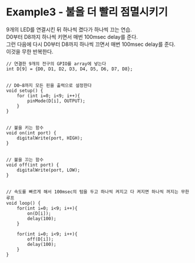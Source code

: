 Example3 - 불을 더 빨리 점멸시키기
==================================

9개의 LED를 연결시킨 뒤 하나씩 켰다가 하나씩 끄는 연습.  
D0부터 D8까지 하나씩 키면서 매번 100msec delay를 준다.  
그런 다음에 다시 D0부터 D8까지 하나씩 끄면서 매번 100msec delay를 준다.  
이것을 무한 반복한다.  

~~~
// 연결한 9개의 전구의 GPIO를 array에 넣는다
int D[9] = {D0, D1, D2, D3, D4, D5, D6, D7, D8};


// D0~8까지 모든 핀을 출력으로 설정한다
void setup() {
	for (int i=0; i<9; i++){
		pinMode(D[i], OUTPUT);
	}
}


// 불을 키는 함수
void on(int port) {
	digitalWrite(port, HIGH);
}


// 불을 끄는 함수
void off(int port) {
	digitalWrite(port, LOW);
}


// 속도를 빠르게 해서 100msec의 텀을 두고 하나씩 켜지고 다 켜지면 하나씩 꺼지는 무한루프 
void loop() {
	for(int i=0; i<9; i++){
		on(D[i]);
		delay(100);
	}

	for(int i=0; i<9; i++){
		off(D[i]);
		delay(100);
	}
}
~~~
